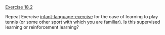 [Exercise 18.2](ex_2/)

Repeat Exercise [infant-language-exercise](#/) for the case
of learning to play tennis (or some other sport with which you are
familiar). Is this supervised learning or reinforcement learning?
